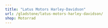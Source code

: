 ```yaml
---
title: "Latus Motors Harley-Davidson"
url: /gladstone/latus-motors-harley-davidson/
shop: Motorrad
---
```

